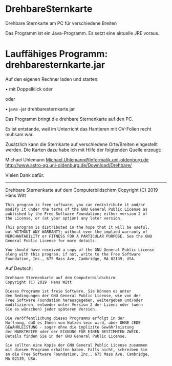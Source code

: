 # DrehbareSternkarte
Drehbare Sternkarte am PC für verschiedene Breiten

Das Programm ist ein Java-Programm. Es setzt eine aktuelle JRE voraus.

# Lauffähiges Programm: drehbaresternkarte.jar
Auf den eigenen Rechner laden und starten:

• mit Doppelklick oder

oder

• java -jar drehbaresternkarte.jar 

Das Programm bringt die drehbare Sternenkarte auf den PC.

Es ist entstande, weil im Unterricht das Hantieren mit OV-Folien recht mühsam war.

Zusätzlich kann die Sternkarte auf verschiedene Orte/Breiten eingestellt werden.
Die Karten dazu habe ich mit Hilfe der folgtenden Quelle erzeugt:

Michael Uhlemann <Michael.Uhlemann@Informatik.uni-oldenburg.de>
http://www.astro-ag.uni-oldenburg.de/Download/Drehbare/

Vielen Dank dafür.

*************************************************************************************************

Drehbare Sternenkarte auf dem Computerbildschirm
    Copyright (C) 2019  Hans Witt

    This program is free software; you can redistribute it and/or
    modify it under the terms of the GNU General Public License as
    published by the Free Software Foundation; either version 2 of
    the License, or (at your option) any later version.

    This program is distributed in the hope that it will be useful,
    but WITHOUT ANY WARRANTY; without even the implied warranty of
    MERCHANTABILITY or FITNESS FOR A PARTICULAR PURPOSE. See the GNU
    General Public License for more details.

    You should have received a copy of the GNU General Public License
    along with this program; if not, write to the Free Software
    Foundation, Inc., 675 Mass Ave, Cambridge, MA 02139, USA.
  

Auf Deutsch:

 
    Drehbare Sternenkarte auf dem Computerbildschirm
    Copyright (C) 2019  Hans Witt

    Dieses Programm ist freie Software. Sie können es unter
    den Bedingungen der GNU General Public License, wie von der
    Free Software Foundation herausgegeben, weitergeben und/oder
    modifizieren, entweder unter Version 2 der Lizenz oder (wenn
    Sie es wünschen) jeder späteren Version.

    Die Veröffentlichung dieses Programms erfolgt in der
    Hoffnung, daß es Ihnen von Nutzen sein wird, aber OHNE JEDE
    GEWÄHRLEISTUNG - sogar ohne die implizite Gewährleistung
    der MARKTREIFE oder der EIGNUNG FÜR EINEN BESTIMMTEN ZWECK.
    Details finden Sie in der GNU General Public License.

    Sie sollten eine Kopie der GNU General Public License zusammen
    mit diesem Programm erhalten haben. Falls nicht, schreiben Sie
    an die Free Software Foundation, Inc., 675 Mass Ave, Cambridge,
    MA 02139, USA.
  
